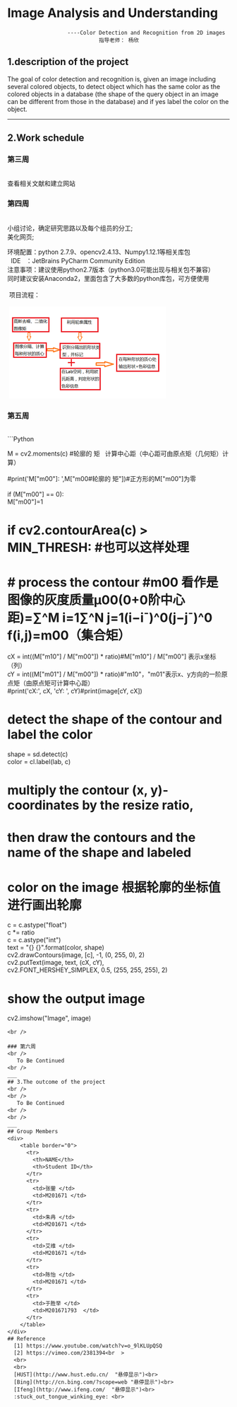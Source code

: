 # Image Analysis and Understanding    

                       ----Color Detection and Recognition from 2D images     
                                 指导老师： 杨欣     


## 1.description of the project
   The  goal  of  color  detection  and  recognition  is,  given  an  image  including  several 
colored  objects,  to  detect  object  which has the same  color  as  the colored  objects  in a 
database  (the shape of the  query object  in an image can be different from those in the 
database)  and if yes label  the  color  on the object.
***
## 2.Work schedule
### 第三周    
<br />
    查看相关文献和建立网站
<br />

### 第四周
<br />
 小组讨论，确定研究思路以及每个组员的分工;<br>
 美化网页;<br>   
   
   环境配置：python 2.7.9、opencv2.4.13、Numpy1.12.1等相关库包<br>
   IDE    ：JetBrains PyCharm Community Edition  <br>
   注意事项：建议使用python2.7版本（python3.0可能出现与相关包不兼容）<br>
	    同时建议安装Anaconda2，里面包含了大多数的python库包，可方便使用 <br>     
  项目流程：<br>    
  ![Image](https://github.com/HUST2016/HUST2016.github.io/blob/master/images/1.png)
<br />

### 第五周
<br />
```Python    

M = cv2.moments(c) #轮廓的  矩   计算中心距（中心距可由原点矩（几何矩）计算）<br>    
#print('M["m00"]: ',M["m00#轮廓的  矩"])#正方形的M["m00"]为零<br>    
if (M["m00"] == 0): <br>
	M["m00"]=1  <br>
# if cv2.contourArea(c) > MIN_THRESH: #也可以这样处理<br>
# # process the contour  #m00   看作是图像的灰度质量μ00(0+0阶中心距)=∑^M i=1∑^N j=1(i−i¯)^0(j−j¯)^0 f(i,j)=m00（集合矩）<br>
cX = int((M["m10"] / M["m00"]) * ratio)#M["m10"] / M["m00"] 表示x坐标（列）<br>
cY = int((M["m01"] / M["m00"]) * ratio)#"m10"，"m01"表示x、y方向的一阶原点矩（由原点矩可计算中心距）<br>
#print('cX:', cX, 'cY: ', cY)#print(image[cY, cX])<br>
# detect the shape of the contour and label the color<br>
shape = sd.detect(c)<br>
color = cl.label(lab, c)<br>

# multiply the contour (x, y)-coordinates by the resize ratio,<br>
# then draw the contours and the name of the shape and labeled<br>
# color on the image   根据轮廓的坐标值进行画出轮廓<br>
c = c.astype("float")<br>
c *= ratio<br>
c = c.astype("int")<br>
text = "{} {}".format(color, shape)<br>
cv2.drawContours(image, [c], -1, (0, 255, 0), 2)<br>
cv2.putText(image, text, (cX, cY),<br>
	cv2.FONT_HERSHEY_SIMPLEX, 0.5, (255, 255, 255), 2)<br>

# show the output image<br>
cv2.imshow("Image", image)   <br>    
    
```
<br />

### 第六周
<br />
   To Be Continued
<br />
___
## 3.The outcome of the project
<br />
<br />
   To Be Continued
<br />
<br />
___
## Group Members
<div>
    <table border="0">
      <tr>
        <th>NAME</th>
        <th>Student ID</th>
      </tr>
      <tr>
        <td>张蓥 </td>
        <td>M201671 </td>
      </tr>
      <tr>
        <td>朱冉 </td>
        <td>M201671 </td>
      </tr>
      <tr>
        <td>艾维 </td>
        <td>M201671 </td>
      </tr>
      <tr>
        <td>陈怡 </td>
        <td>M201671 </td>
      </tr>
      <tr>
        <td>于胜举 </td>
        <td>M201671793  </td>
      </tr>      
    </table>
</div>         
## Reference
  [1] https://www.youtube.com/watch?v=o_9lKLUpQSQ  
  [2] https://vimeo.com/2381394<br  >  
  <br>
  <br>
  [HUST](http://www.hust.edu.cn/  "悬停显示")<br>
  [Bing](http://cn.bing.com/?scope=web "悬停显示")<br>
  [Ifeng](http://www.ifeng.com/  "悬停显示")<br>
  :stuck_out_tongue_winking_eye: <br>
